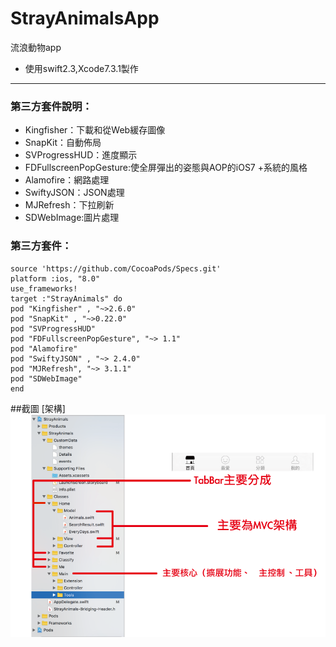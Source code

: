 # StrayAnimalsApp
流浪動物app

- 使用swift2.3,Xcode7.3.1製作
---
### 第三方套件說明：
* Kingfisher：下載和從Web緩存圖像
* SnapKit：自動佈局
* SVProgressHUD：進度顯示
* FDFullscreenPopGesture:使全屏彈出的姿態與AOP的iOS7 +系統的風格
* Alamofire：網路處理
* SwiftyJSON：JSON處理
* MJRefresh：下拉刷新
* SDWebImage:圖片處理

### 第三方套件：
	source 'https://github.com/CocoaPods/Specs.git'
	platform :ios, "8.0"
	use_frameworks!
	target :"StrayAnimals" do
	pod "Kingfisher" , "~>2.6.0"
	pod "SnapKit" , "~>0.22.0"
	pod "SVProgressHUD"
	pod "FDFullscreenPopGesture", "~> 1.1"
	pod "Alamofire"
	pod "SwiftyJSON" , "~> 2.4.0"
	pod "MJRefresh", "~> 3.1.1"
	pod "SDWebImage"
	end
	
##截圖
[架構] <img src ="https://github.com/sweet4018/StrayAnimalsApp/blob/master/image/架構.png">

